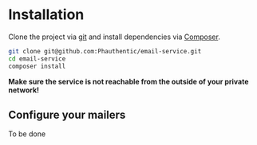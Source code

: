 # Installation

Clone the project via [git](https://git-scm.com/) and install dependencies via [Composer](https://getcomposer.org/).

```sh
git clone git@github.com:Phauthentic/email-service.git
cd email-service
composer install
```

**Make sure the service is not reachable from the outside of your private network!**

## Configure your mailers

To be done
